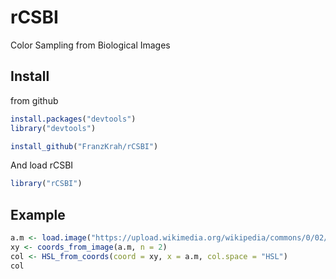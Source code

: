 # rCSBI
Color Sampling from Biological Images

## Install

from github
```r
install.packages("devtools")
library("devtools")

install_github("FranzKrah/rCSBI")
```
And load rCSBI
```r
library("rCSBI")
```


## Example
```r
a.m <- load.image("https://upload.wikimedia.org/wikipedia/commons/0/02/2006-10-25_Amanita_muscaria_crop.jpg")
xy <- coords_from_image(a.m, n = 2)
col <- HSL_from_coords(coord = xy, x = a.m, col.space = "HSL")
col
```
